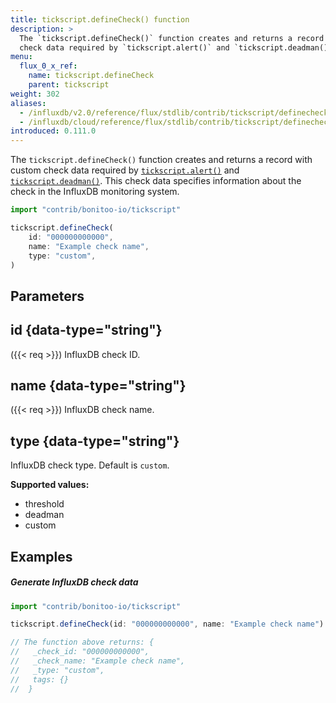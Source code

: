 ```yaml
---
title: tickscript.defineCheck() function
description: >
  The `tickscript.defineCheck()` function creates and returns a record with custom
  check data required by `tickscript.alert()` and `tickscript.deadman()`.
menu:
  flux_0_x_ref:
    name: tickscript.defineCheck
    parent: tickscript
weight: 302
aliases:
  - /influxdb/v2.0/reference/flux/stdlib/contrib/tickscript/definecheck/
  - /influxdb/cloud/reference/flux/stdlib/contrib/tickscript/definecheck/
introduced: 0.111.0
---
```


The `tickscript.defineCheck()` function creates and returns a record with custom check data required by
[`tickscript.alert()`](/flux/v0.x/stdlib/contrib/bonitoo-io/tickscript/alert/) and
[`tickscript.deadman()`](/flux/v0.x/stdlib/contrib/bonitoo-io/tickscript/deadman/).
This check data specifies information about the check in the InfluxDB monitoring system.

```js
import "contrib/bonitoo-io/tickscript"

tickscript.defineCheck(
    id: "000000000000",
    name: "Example check name",
    type: "custom",
)
```

## Parameters

## id {data-type="string"}
({{< req >}})
InfluxDB check ID.

## name {data-type="string"}
({{< req >}})
InfluxDB check name.

## type {data-type="string"}
InfluxDB check type.
Default is `custom`.

**Supported values:**

- threshold
- deadman
- custom

## Examples

##### Generate InfluxDB check data
```javascript
import "contrib/bonitoo-io/tickscript"

tickscript.defineCheck(id: "000000000000", name: "Example check name")

// The function above returns: {
//   _check_id: "000000000000",
//   _check_name: "Example check name",
//   _type: "custom",
//   tags: {}
//  }
```
